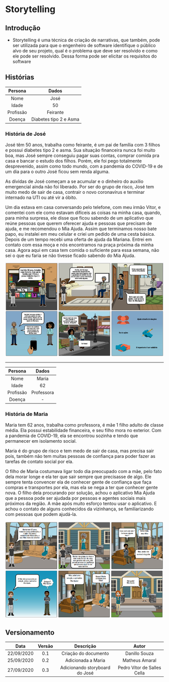 # Storytelling

## Introdução

- Storytelling é uma técnica de criação de narrativas, que também, pode ser utilizada para que o engenheiro de software identifique o público alvo de seu projeto, qual é o problema que deve ser resolvido e como ele pode ser resolvido. Dessa forma pode ser elicitar os requisitos do software

## Histórias

|Persona|Dados|
|:-:|:-:|
|Nome|José|
|Idade|50|
|Profissão|Feirante|
|Doença|Diabetes tipo 2 e Asma|

### História de José

José têm 50 anos, trabalha como feirante, é um pai de família com 3 filhos e possui diabetes tipo 2 e asma. Sua situação financeira nunca foi muito boa, mas José sempre conseguiu pagar suas contas, comprar comida pra casa e bancar o estudo dos filhos. Porém, ele foi pego totalmente desprevenido, assim como todo mundo, com a pandemia do COVID-19 e de um dia para o outro José ficou sem renda alguma.

As dívidas de José  começam a se acumular e o dinheiro do auxílio emergencial ainda não foi liberado. Por ser do grupo de risco, José tem muito medo de sair de casa, contrair o novo coronavírus e terminar  internado na UTI ou até vir a óbito.

Um dia estava em casa conversando pelo telefone, com meu irmão Vitor, e comentei com ele como estavam difíceis as coisas na minha casa, quando, para minha surpresa, ele disse que ficou sabendo de um aplicativo que reúne pessoas que querem oferecer ajuda e pessoas que precisam de ajuda, e me recomendou o Mia Ajuda. Assim que terminamos nosso bate papo, eu instalei em meu celular e criei um pedido de uma cesta básica. Depois de um tempo recebi uma oferta de ajuda da Mariana. Entrei em contato com essa moça e nós encontramos na praça próxima da minha casa. Agora aqui em casa tem comida o suficiente para essa semana, não sei o que eu faria se não tivesse ficado sabendo do Mia Ajuda.

![Jose](./Images/storyboardjose.png)

---

|Persona|Dados|
|:-:|:-:|
|Nome|Maria|
|Idade|62|
|Profissão|Professora|
|Doença| - |

### História de Maria

Maria tem 62 anos, trabalha como professora, é mãe 1 filho adulto de classe média. Ela possui estabilidade financeira, e seu filho mora no exterior. Com a pandemia de COVID-19, ela se encontrou sozinha e tendo que permanecer em isolamento social.

Maria é do grupo de risco e tem medo de sair de casa, mas precisa sair pois, também não tem muitas pessoas de confiança para poder fazer as tarefas de contato social por ela.

O filho de Maria costumava ligar todo dia preocupado com a mãe, pelo fato dela morar longe e ela ter que sair sempre que precisasse de algo. Ele sempre tenta convencer ela de conhecer gente de confiança que faça compras e transportes por ela, mas ela se nega a ter que conhecer gente nova. O filho dela procurando por solução, achou o aplicativo Mia Ajuda que a pessoa pode ser ajudada por pessoas e agentes sociais mais próximos da região. A mãe após muito esforço tentou usar o aplicativo. E achou o contato de alguns conhecidos da vizinhança, se familiarizando com pessoas que podem ajudá-la.

![Maria](./Images/storyboardmaria.png)


## Versionamento

|Data|Versão|Descrição|Autor|
|:--------:|:---:|:-------------------:|:-------------:|
|22/09/2020| 0.1 | Criação do documento| Danillo Souza |
|25/09/2020| 0.2 | Adicionada a Maria  | Matheus Amaral|
|27/09/2020| 0.3 | Adicionando storyboard do José  | Pedro Vítor de Salles Cella|

